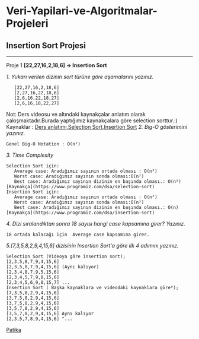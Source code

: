 # Veri-Yapilari-ve-Algoritmalar-Projeleri
## **Insertion Sort Projesi**
---
Proje 1
**[22,27,16,2,18,6] -> Insertion Sort**

*1. Yukarı verilen dizinin sort türüne göre aşamalarını yazınız.*
```
   [22,27,16,2,18,6]
   [2,27,16,22,18,6]
   [2,6,16,22,18,27]
   [2,6,16,18,22,27]
```
Not: Ders videosu ve altındaki kaynakçalar anlatım olarak çakışmaktadır.Burada yaptığımız kaynakçalara göre selection sorttur.:)
Kaynaklar : [Ders anlatımı](https://app.patika.dev/courses/veri-yapilari-ve-algoritmalar/insertion-sort-proje),[Selection Sort](https://www.tutorialspoint.com/data_structures_algorithms/selection_sort_algorithm.htm),[Insertion Sort](https://www.tutorialspoint.com/data_structures_algorithms/insertion_sort_algorithm.htm)
*2. Big-O gösterimini yazınız.*
```
Genel Big-O Notation : O(n²)
```
*3. Time Complexity*
```
Selection Sort için:
   Average case: Aradığımız sayının ortada olması : O(n²)
   Worst case: Aradığımız sayının sonda olması:O(n²)
   Best case: Aradığımız sayının dizinin en başında olması.: O(n²)
[Kaynakça](https://www.programiz.com/dsa/selection-sort)
Insertion Sort için:
   Average case: Aradığımız sayının ortada olması : O(n²)
   Worst case: Aradığımız sayının sonda olması:O(n²)
   Best case: Aradığımız sayının dizinin en başında olması.: O(n)
[Kaynakça](https://www.programiz.com/dsa/insertion-sort) 
```
*4. Dizi sıralandıktan sonra 18 sayısı hangi case kapsamına girer? Yazınız.*
```
18 ortada kalacağı için  Average case kapsamına girer. 
```
*5.[7,3,5,8,2,9,4,15,6] dizisinin Insertion Sort'a göre ilk 4 adımını yazınız.*
```
Selection Sort (Videoya göre insertion sort); 
[2,3,5,8,7,9,4,15,6]
[2,3,5,8,7,9,4,15,6] (Aynı kalıyor)
[2,3,4,8,7,9,5,15,6]
[2,3,4,5,7,9,8,15,6]
[2,3,4,5,6,9,8,15,7] ...
Insertion Sort ( Başka kaynaklara ve videodaki kaynaklara göre*);
[7,3,5,8,2,9,4,15,6]
[3,7,5,8,2,9,4,15,6]
[3,7,5,8,2,9,4,15,6]
[3,5,7,8,2,9,4,15,6]
[3,5,7,8,2,9,4,15,6] Aynı kalıyor
[2,3,5,7,8,9,4,15,6] "...
```

[Patika](https://www.patika.dev/tr)
